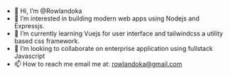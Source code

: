 - 👋 Hi, I’m @Rowlandoka
- 👀 I’m interested in building modern web apps using Nodejs and Expressjs.
- 🌱 I’m currently learning Vuejs for user interface and tailwindcss a utility based css framework.
- 💞️ I’m looking to collaborate on enterprise application using fullstack Javascript
- 📫 How to reach me email me at: rowlandoka@gmail.com

<!---
Rowlandoka/Rowlandoka is a ✨ special ✨ repository because its `README.md` (this file) appears on your GitHub profile.
You can click the Preview link to take a look at your changes.
--->
